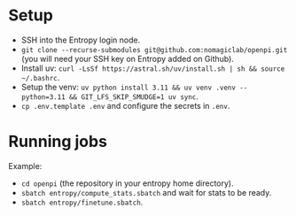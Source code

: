 # Setup

- SSH into the Entropy login node.
- `git clone --recurse-submodules git@github.com:nomagiclab/openpi.git` (you will need your SSH key on Entropy added on Github).
- Install uv: `curl -LsSf https://astral.sh/uv/install.sh | sh && source ~/.bashrc`.
- Setup the venv: `uv python install 3.11 && uv venv .venv --python=3.11 && GIT_LFS_SKIP_SMUDGE=1 uv sync`.
- `cp .env.template .env` and configure the secrets in `.env`.


# Running jobs

Example:
- `cd openpi` (the repository in your entropy home directory).
- `sbatch entropy/compute_stats.sbatch` and wait for stats to be ready.
- `sbatch entropy/finetune.sbatch`.
